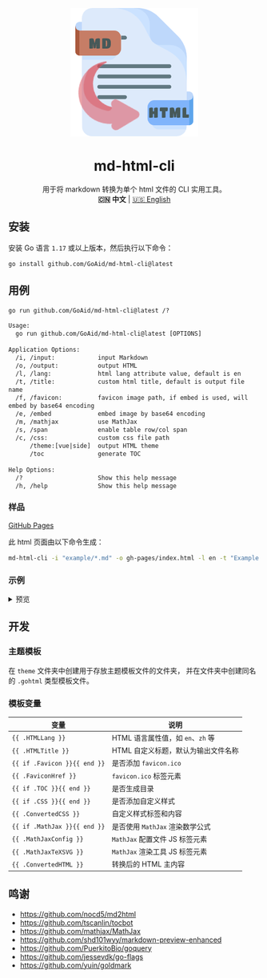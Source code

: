 <p align="center">
<img alt="md-html-cli" src="assets/image/logo.png">
</p>
<h1 align="center">md-html-cli</h1>
<p align="center">
用于将 markdown 转换为单个 html 文件的 CLI 实用工具。
<br>
<b>🇨🇳 中文</b> | <a href="README.md">🇺🇸 English</a>
</p>

## 安装

安装 Go 语言 `1.17` 或以上版本，然后执行以下命令：

```shell
go install github.com/GoAid/md-html-cli@latest
```

## 用例

```shell
go run github.com/GoAid/md-html-cli@latest /?
```

```shell
Usage:
  go run github.com/GoAid/md-html-cli@latest [OPTIONS]

Application Options:
  /i, /input:            input Markdown
  /o, /output:           output HTML
  /l, /lang:             html lang attribute value, default is en
  /t, /title:            custom html title, default is output file name
  /f, /favicon:          favicon image path, if embed is used, will embed by base64 encoding
  /e, /embed             embed image by base64 encoding
  /m, /mathjax           use MathJax
  /s, /span              enable table row/col span
  /c, /css:              custom css file path
      /theme:[vue|side]  output HTML theme
      /toc               generate TOC

Help Options:
  /?                     Show this help message
  /h, /help              Show this help message
```

### 样品

[GitHub Pages](https://GoAid.github.io/md-html-cli/index.html)

此 html 页面由以下命令生成：

```bash
md-html-cli -i "example/*.md" -o gh-pages/index.html -l en -t "Example Page" -f example/img/go.png -ems -c example/css/custom-css.css --theme vue --toc
```

### 示例

<details>
<summary>预览</summary>

| Markdown                                                                            | HTML                                                                                    |
|-------------------------------------------------------------------------------------|-----------------------------------------------------------------------------------------|
| ![mh-highlight-md.png](assets/image/docs/mh-highlight-md.png)                       | ![mh-highlight-html.png](assets/image/docs/mh-highlight-html.png)                       |
| ![mh-image-md.png](assets/image/docs/mh-image-md.png)                               | ![mh-image-html.png](assets/image/docs/mh-image-html.png)                               |
| ![mh-image-size-md.png](assets/image/docs/mh-image-size-md.png)                     | ![mh-image-size-html.png](assets/image/docs/mh-image-size-html.png)                     |
| ![mh-link-md.png](assets/image/docs/mh-link-md.png)                                 | ![mh-link-html.png](assets/image/docs/mh-link-html.png)                                 |
| ![mh-mathjax-md.png](assets/image/docs/mh-mathjax-md.png)                           | ![mh-mathjax-html.png](assets/image/docs/mh-mathjax-html.png)                           |
| ![mh-table-span-md.png](assets/image/docs/mh-table-span-md.png)                     | ![mh-table-span-html.png](assets/image/docs/mh-table-span-html.png)                     |
| ![mh-table-without-header-md.png](assets/image/docs/mh-table-without-header-md.png) | ![mh-table-without-header-html.png](assets/image/docs/mh-table-without-header-html.png) |
| ![mh-task-list-md.png](assets/image/docs/mh-task-list-md.png)                       | ![mh-task-list-html.png](assets/image/docs/mh-task-list-html.png)                       |

</details>

## 开发

### 主题模板

在 `theme` 文件夹中创建用于存放主题模板文件的文件夹，
并在文件夹中创建同名的 `.gohtml` 类型模板文件。

### 模板变量

| 变量                           | 说明                       |
|------------------------------|--------------------------|
| `{{ .HTMLLang }}`            | HTML 语言属性值，如 `en`、`zh` 等 |
| `{{ .HTMLTitle }}`           | HTML 自定义标题，默认为输出文件名称     |
| `{{ if .Favicon }}{{ end }}` | 是否添加 `favicon.ico`       |
| `{{ .FaviconHref }}`         | `favicon.ico` 标签元素       |
| `{{ if .TOC }}{{ end }}`     | 是否生成目录                   |
| `{{ if .CSS }}{{ end }}`     | 是否添加自定义样式                |
| `{{ .ConvertedCSS }}`        | 自定义样式标签和内容               |
| `{{ if .MathJax }}{{ end }}` | 是否使用 `MathJax` 渲染数学公式    |
| `{{ .MathJaxConfig }}`       | `MathJax` 配置文件 JS 标签元素   |
| `{{ .MathJaxTeXSVG }}`       | `MathJax` 渲染工具 JS 标签元素   |
| `{{ .ConvertedHTML }}`       | 转换后的 HTML 主内容            |

## 鸣谢

- <https://github.com/nocd5/md2html>
- <https://github.com/tscanlin/tocbot>
- <https://github.com/mathjax/MathJax>
- <https://github.com/shd101wyy/markdown-preview-enhanced>
- <https://github.com/PuerkitoBio/goquery>
- <https://github.com/jessevdk/go-flags>
- <https://github.com/yuin/goldmark>
